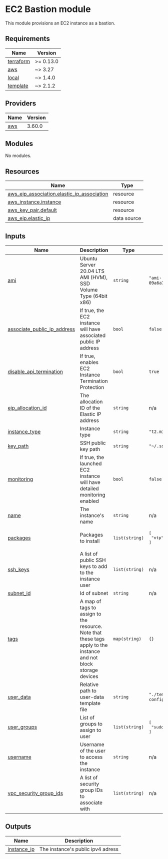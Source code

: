 # EC2 Bastion module

This module provisions an EC2 instance as a bastion.

<!-- BEGINNING OF PRE-COMMIT-TERRAFORM DOCS HOOK -->
## Requirements

| Name | Version |
|------|---------|
| <a name="requirement_terraform"></a> [terraform](#requirement\_terraform) | >= 0.13.0 |
| <a name="requirement_aws"></a> [aws](#requirement\_aws) | ~> 3.27 |
| <a name="requirement_local"></a> [local](#requirement\_local) | ~> 1.4.0 |
| <a name="requirement_template"></a> [template](#requirement\_template) | ~> 2.1.2 |

## Providers

| Name | Version |
|------|---------|
| <a name="provider_aws"></a> [aws](#provider\_aws) | 3.60.0 |

## Modules

No modules.

## Resources

| Name | Type |
|------|------|
| [aws_eip_association.elastic_ip_association](https://registry.terraform.io/providers/hashicorp/aws/latest/docs/resources/eip_association) | resource |
| [aws_instance.instance](https://registry.terraform.io/providers/hashicorp/aws/latest/docs/resources/instance) | resource |
| [aws_key_pair.default](https://registry.terraform.io/providers/hashicorp/aws/latest/docs/resources/key_pair) | resource |
| [aws_eip.elastic_ip](https://registry.terraform.io/providers/hashicorp/aws/latest/docs/data-sources/eip) | data source |

## Inputs

| Name | Description | Type | Default | Required |
|------|-------------|------|---------|:--------:|
| <a name="input_ami"></a> [ami](#input\_ami) | Ubuntu Server 20.04 LTS AMI (HVM), SSD Volume Type (64bit x86) | `string` | `"ami-09a6a7e49bd29554b"` | no |
| <a name="input_associate_public_ip_address"></a> [associate\_public\_ip\_address](#input\_associate\_public\_ip\_address) | If true, the EC2 instance will have associated public IP address | `bool` | `false` | no |
| <a name="input_disable_api_termination"></a> [disable\_api\_termination](#input\_disable\_api\_termination) | If true, enables EC2 Instance Termination Protection | `bool` | `true` | no |
| <a name="input_eip_allocation_id"></a> [eip\_allocation\_id](#input\_eip\_allocation\_id) | The allocation ID of the Elastic IP address | `string` | n/a | yes |
| <a name="input_instance_type"></a> [instance\_type](#input\_instance\_type) | Instance type | `string` | `"t2.micro"` | no |
| <a name="input_key_path"></a> [key\_path](#input\_key\_path) | SSH public key path | `string` | `"~/.ssh/id_rsa.pub"` | no |
| <a name="input_monitoring"></a> [monitoring](#input\_monitoring) | If true, the launched EC2 instance will have detailed monitoring enabled | `bool` | `false` | no |
| <a name="input_name"></a> [name](#input\_name) | The instance's name | `string` | n/a | yes |
| <a name="input_packages"></a> [packages](#input\_packages) | Packages to install | `list(string)` | <pre>[<br>  "ntp"<br>]</pre> | no |
| <a name="input_ssh_keys"></a> [ssh\_keys](#input\_ssh\_keys) | A list of public SSH keys to add to the instance user | `list(string)` | n/a | yes |
| <a name="input_subnet_id"></a> [subnet\_id](#input\_subnet\_id) | Id of subnet | `string` | n/a | yes |
| <a name="input_tags"></a> [tags](#input\_tags) | A map of tags to assign to the resource. Note that these tags apply to the instance and not block storage devices | `map(string)` | `{}` | no |
| <a name="input_user_data"></a> [user\_data](#input\_user\_data) | Relative path to user-data template file | `string` | `"./templates/cloud-config.tmpl"` | no |
| <a name="input_user_groups"></a> [user\_groups](#input\_user\_groups) | List of groups to assign to user | `list(string)` | <pre>[<br>  "sudo"<br>]</pre> | no |
| <a name="input_username"></a> [username](#input\_username) | Username of the user to access the instance | `string` | n/a | yes |
| <a name="input_vpc_security_group_ids"></a> [vpc\_security\_group\_ids](#input\_vpc\_security\_group\_ids) | A list of security group IDs to associate with | `list(string)` | n/a | yes |

## Outputs

| Name | Description |
|------|-------------|
| <a name="output_instance_ip"></a> [instance\_ip](#output\_instance\_ip) | The instance's public ipv4 adress |
<!-- END OF PRE-COMMIT-TERRAFORM DOCS HOOK -->